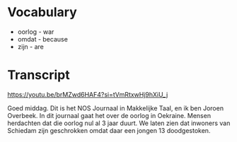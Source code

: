# Vocabulary

- oorlog - war
- omdat - because
- zijn - are

# Transcript

https://youtu.be/brMZwd6HAF4?si=tVmRtxwHj9hXiU_j

Goed middag. Dit is het NOS Journaal in Makkelijke Taal, en ik ben Joroen Overbeek. In dit journaal
gaat het over de oorlog in Oekraine. Mensen herdachten dat die oorlog nul al 3 jaar duurt. We laten
zien dat inwoners van Schiedam zijn geschrokken omdat daar een jongen 13 doodgestoken.
